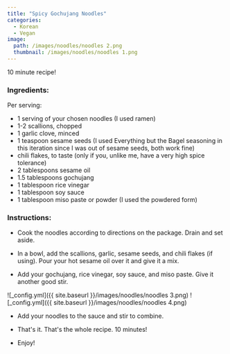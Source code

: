 ```yaml
---
title: "Spicy Gochujang Noodles"
categories:
  - Korean
  - Vegan
image:
  path: /images/noodles/noodles 2.png
  thumbnail: /images/noodles/noodles 1.png
---
```


10 minute recipe!

### Ingredients:

Per serving:

* 1 serving of your chosen noodles (I used ramen)
* 1-2 scallions, chopped
* 1 garlic clove, minced
* 1 teaspoon sesame seeds (I used Everything but the Bagel seasoning in this iteration since I was out of sesame seeds, both work fine)
* chili flakes, to taste (only if you, unlike me, have a very high spice tolerance)
* 2 tablespoons sesame oil
* 1.5 tablespoons gochujang
* 1 tablespoon rice vinegar
* 1 tablespoon soy sauce
* 1 tablespoon miso paste or powder (I used the powdered form)


### Instructions:

* Cook the noodles according to directions on the package. Drain and set aside.

* In a bowl, add the scallions, garlic, sesame seeds, and chili flakes (if using). Pour your hot sesame oil over it and give it a mix.

* Add your gochujang, rice vinegar, soy sauce, and miso paste. Give it another good stir.

![_config.yml]({{ site.baseurl }}/images/noodles/noodles 3.png)
![_config.yml]({{ site.baseurl }}/images/noodles/noodles 4.png)

* Add your noodles to the sauce and stir to combine. 

* That's it. That's the whole recipe. 10 minutes!

* Enjoy!

